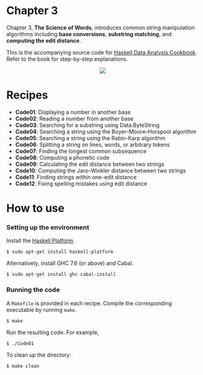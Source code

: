 # Chapter 3
Chapter 3, **The Science of Words**, introduces common string manipulation algorithms including **base conversions**, **substring matching**, and **computing the edit distance**.

This is the accompanying source code for [Haskell Data Analysis Cookbook](http://haskelldata.com).
Refer to the book for step-by-step explanations.

<p align="center"><a href="http://haskelldata.com" target="_blank"><img src="http://haskelldata.com/images/ch03.png"/></a></p>

# Recipes
* **Code01**: Displaying a number in another base
* **Code02**: Reading a number from another base
* **Code03**: Searching for a substring using Data.ByteString
* **Code04**: Searching a string using the Boyer–Moore–Horspool algorithm
* **Code05**: Searching a string using the Rabin-Karp algorithm
* **Code06**: Splitting a string on lines, words, or arbitrary tokens
* **Code07**: Finding the longest common subsequence
* **Code08**: Computing a phonetic code
* **Code09**: Calculating the edit distance between two strings
* **Code10**: Computing the Jaro–Winkler distance between two strings
* **Code11**: Finding strings within one-edit distance
* **Code12**: Fixing spelling mistakes using edit distance

# How to use
### Setting up the environment
Install the [Haskell Platform](http://www.haskell.org/platform/).

    $ sudo apt-get install haskell-platform

Alternatively, install GHC 7.6 (or above) and Cabal.

    $ sudo apt-get install ghc cabal-install

### Running the code
A `Makefile` is provided in each recipe. Compile the corresponding executable by running `make`.

    $ make

Run the resulting code. For example,

    $ ./Code01

To clean up the directory:

    $ make clean
